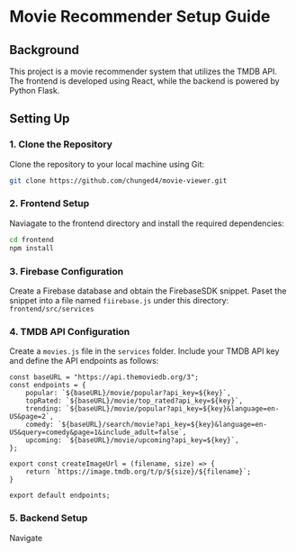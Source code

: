 # Movie Recommender Setup Guide

## Background

This project is a movie recommender system that utilizes the TMDB API. The frontend is developed using React, while the backend is powered by Python Flask.

## Setting Up

### 1. Clone the Repository

Clone the repository to your local machine using Git:

```bash
git clone https://github.com/chunged4/movie-viewer.git
```

### 2. Frontend Setup

Naviagate to the frontend directory and install the required dependencies:

```bash
cd frontend
npm install
```

### 3. Firebase Configuration

Create a Firebase database and obtain the FirebaseSDK snippet. Paset the snippet into a file named `fiirebase.js` under this directory: `frontend/src/services`

### 4. TMDB API Configuration

Create a `movies.js` file in the `services` folder. Include your TMDB API key and define the API endpoints as follows:

```
const baseURL = "https://api.themoviedb.org/3";
const endpoints = {
    popular: `${baseURL}/movie/popular?api_key=${key}`,
    topRated: `${baseURL}/movie/top_rated?api_key=${key}`,
    trending: `${baseURL}/movie/popular?api_key=${key}&language=en-US&page=2`,
    comedy: `${baseURL}/search/movie?api_key=${key}&language=en-US&query=comedy&page=1&include_adult=false`,
    upcoming: `${baseURL}/movie/upcoming?api_key=${key}`,
};

export const createImageUrl = (filename, size) => {
    return `https://image.tmdb.org/t/p/${size}/${filename}`;
}

export default endpoints;

```

### 5. Backend Setup

Navigate
